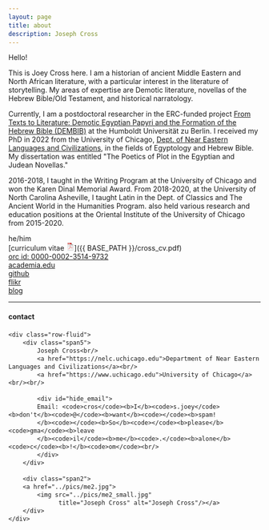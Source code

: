 ```yaml
---
layout: page
title: about
description: Joseph Cross
---
```


Hello!

This is Joey Cross here. I am a historian of ancient Middle Eastern and North African literature, with a particular interest in the literature of storytelling. My areas of expertise are Demotic literature, novellas of the Hebrew Bible/Old Testament, and historical narratology.

Currently, I am a postdoctoral researcher in the ERC-funded project [From Texts to Literature: Demotic Egyptian Papyri and the Formation of the Hebrew Bible (DEMBIB)](https://www.theologie.hu-berlin.de/de/professuren/stellen/gi/ERC%20Grant/ERC%20Grant) at the Humboldt Universität zu Berlin. I received my PhD in 2022 from the University of Chicago, [Dept. of Near Eastern Languages and Civilizations](https://nelc.uchicago.edu), in the fields of Egyptology and Hebrew Bible. My dissertation was entitled "The Poetics of Plot in the Egyptian and Judean Novellas."

2016-2018, I taught in the Writing Program at the University of Chicago and won the Karen Dinal Memorial Award. From 2018-2020, at the University of North Carolina Asheville, I taught Latin in the Dept. of Classics and The Ancient World in the Humanities Program. also held various research and education positions at the Oriental Institute of the University of Chicago from 2015-2020.

he/him<br/>
[curriculum vitae ![CV as pdf](icons16/pdf-icon.png)]({{ BASE_PATH }}/cross_cv.pdf)<br/>
[orc id: 0000-0002-3514-9732](https://orcid.org/0000-0002-3514-9732)<br/>
[academia.edu](https://chicago.academia.edu/JosephCross)<br/>
[github](https://github.com/jjcrossjj)<br/>
[flikr](https://www.flickr.com/photos/crossjj/)<br/>
[blog](https://jjcrossjj.github.io/blog/) <br/>


---

<div class="container">
<h4><a name="contact"></a>contact</h4>

    <div class="row-fluid">
        <div class="span5">
            Joseph Cross<br/>
            <a href="https://nelc.uchicago.edu">Department of Near Eastern Languages and Civilizations</a><br/>
            <a href="https://www.uchicago.edu">University of Chicago</a><br/><br/>

            <div id="hide_email">
            Email: <code>cros</code><b>I</b><code>s.joey</code><b>don't</b><code>@</code><b>want</b><code></code><b>spam!
            </b><code></code><b>So</b><code></code><b>please</b><code>gma</code><b>leave
            </b><code>il</code><b>me</b><code>.</code><b>alone</b><code>c</code><b>!</b><code>om</code><br/>
            </div>
        </div>

        <div class="span2">
        <a href="../pics/me2.jpg">
            <img src="../pics/me2_small.jpg"
                  title="Joseph Cross" alt="Joseph Cross"/></a>
        </div>
    </div>
</div>
